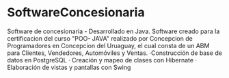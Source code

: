 # SoftwareConcesionaria
Software de concesionaria - Desarrollado en Java.
Software creado para la certificacion del curso "POO- JAVA" realizado por Concepcion de Programadores en Concepcion del Uruaguay, el cual consta de un ABM
para Clientes, Vendedores, Automóviles y Ventas.
·Construcción de base de datos en PostgreSQL
· Creación y mapeo de clases con Hibernate
· Elaboración de vistas y pantallas con Swing
